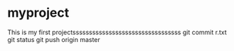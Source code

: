 # myproject
This is my first projectsssssssssssssssssssssssssssssssss
git commit r.txt
git status
git push origin master
